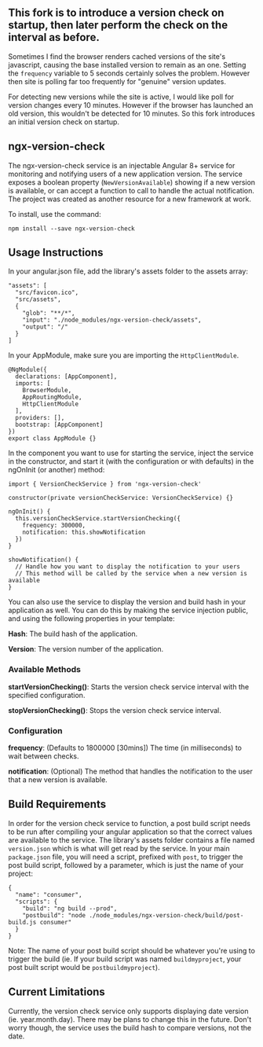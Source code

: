 ## This fork is to introduce a version check on startup, then later perform the check on the interval as before.

Sometimes I find the browser renders cached versions of the site's javascript, causing the base installed version to remain as an one.
Setting the `frequency` variable to 5 seconds certainly solves the problem. However then site is polling far too frequently for "genuine" version updates.

For detecting new versions while the site is active, I would like poll for version changes every 10 minutes. However if the browser has launched an old version, this wouldn't be detected for 10 minutes. So this fork introduces an initial version check on startup.

## ngx-version-check

The ngx-version-check service is an injectable Angular 8+ service for monitoring and notifying users of a new application version. The service exposes a boolean property (`NewVersionAvailable`) showing if a new version is available, or can accept a function to call to handle the actual notification. The project was created as another resource for a new framework at work.

To install, use the command:

`npm install --save ngx-version-check`

## Usage Instructions

In your angular.json file, add the library's assets folder to the assets array:

```
"assets": [
  "src/favicon.ico",
  "src/assets",
  {
    "glob": "**/*",
    "input": "./node_modules/ngx-version-check/assets",
    "output": "/"
  }
]
```

In your AppModule, make sure you are importing the `HttpClientModule`.

```
@NgModule({
  declarations: [AppComponent],
  imports: [
    BrowserModule,
    AppRoutingModule,
    HttpClientModule
  ],
  providers: [],
  bootstrap: [AppComponent]
})
export class AppModule {}
```

In the component you want to use for starting the service, inject the service in the constructor, and start it (with the configuration or with defaults) in the ngOnInit (or another) method:

```
import { VersionCheckService } from 'ngx-version-check'
```

```
constructor(private versionCheckService: VersionCheckService) {}

ngOnInit() {
  this.versionCheckService.startVersionChecking({
    frequency: 300000,
    notification: this.showNotification
  })
}

showNotification() {
  // Handle how you want to display the notification to your users
  // This method will be called by the service when a new version is available
}
```

You can also use the service to display the version and build hash in your application as well. You can do this by making the service injection public, and using the following properties in your template:

**Hash**: The build hash of the application.

**Version**: The version number of the application.

### Available Methods

**startVersionChecking()**: Starts the version check service interval with the specified configuration.

**stopVersionChecking()**: Stops the version check service interval.

### Configuration

**frequency**: (Defaults to 1800000 [30mins]) The time (in milliseconds) to wait between checks.

**notification**: (Optional) The method that handles the notification to the user that a new version is available.

## Build Requirements

In order for the version check service to function, a post build script needs to be run after compiling your angular application so that the correct values are available to the service. The library's assets folder contains a file named `version.json` which is what will get read by the service. In your main `package.json` file, you will need a script, prefixed with `post`, to trigger the post build script, followed by a parameter, which is just the name of your project:

```
{
  "name": "consumer",
  "scripts": {
    "build": "ng build --prod",
    "postbuild": "node ./node_modules/ngx-version-check/build/post-build.js consumer"
  }
}
```

Note: The name of your post build script should be whatever you're using to trigger the build (ie. If your build script was named `buildmyproject`, your post built script would be `postbuildmyproject`).

## Current Limitations

Currently, the version check service only supports displaying date version (ie. year.month.day). There may be plans to change this in the future. Don't worry though, the service uses the build hash to compare versions, not the date.
